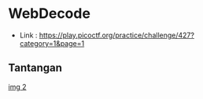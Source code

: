 # WebDecode

- Link : https://play.picoctf.org/practice/challenge/427?category=1&page=1

## Tantangan

[img 2](assets/webdecode%20(5).png)
